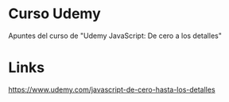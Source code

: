 # Curso Udemy
Apuntes del curso de "Udemy JavaScript: De cero a los detalles" 

# Links
https://www.udemy.com/javascript-de-cero-hasta-los-detalles
